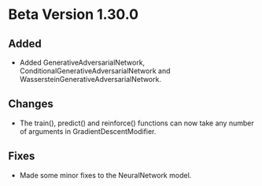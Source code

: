 # Beta Version 1.30.0

## Added

* Added GenerativeAdversarialNetwork, ConditionalGenerativeAdversarialNetwork and WassersteinGenerativeAdversarialNetwork.

## Changes

* The train(), predict() and reinforce() functions can now take any number of arguments in GradientDescentModifier.

## Fixes

* Made some minor fixes to the NeuralNetwork model.
